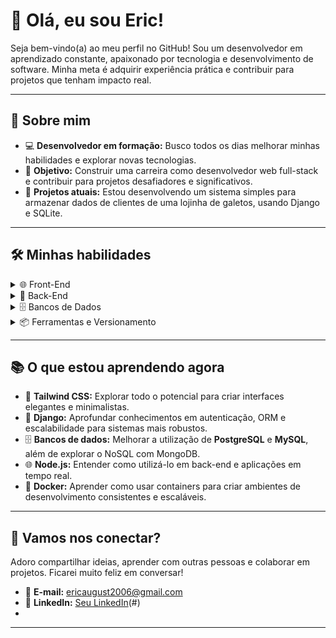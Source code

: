 # 👋 Olá, eu sou Eric!

Seja bem-vindo(a) ao meu perfil no GitHub! Sou um desenvolvedor em aprendizado constante, apaixonado por tecnologia e desenvolvimento de software. Minha meta é adquirir experiência prática e contribuir para projetos que tenham impacto real.

---

## 🚀 Sobre mim

- 💻 **Desenvolvedor em formação:** Busco todos os dias melhorar minhas habilidades e explorar novas tecnologias.
- 🎯 **Objetivo:** Construir uma carreira como desenvolvedor web full-stack e contribuir para projetos desafiadores e significativos.
- 🌱 **Projetos atuais:** Estou desenvolvendo um sistema simples para armazenar dados de clientes de uma lojinha de galetos, usando Django e SQLite.

---

## 🛠️ Minhas habilidades

<details>
<summary>🌐 Front-End</summary>

- **Linguagens:** HTML, CSS, JavaScript.
- **Frameworks:** Tailwind CSS para estilização moderna e responsiva.
- **Práticas:** Criação de layouts acessíveis e funcionais, com foco em responsividade.

</details>

<details>
<summary>🔧 Back-End</summary>

- **Linguagens:** Python, JavaScript (Node.js).
- **Frameworks:** Django (uso frequente para criar APIs e sistemas robustos).
- **APIs:** Desenvolvimento de APIs RESTful.
- **Práticas:** Autenticação, manipulação de dados e lógica de negócios.

</details>

<details>
<summary>🗄️ Bancos de Dados</summary>

- **Relacionais:**
  - **SQLite3:** Uso frequente para projetos menores (como o sistema para armazenar dados de clientes).
  - **PostgreSQL:** Experiência sólida em projetos maiores.
  - **MySQL:** Conhecimento básico.

</details>

<details>
<summary>📦 Ferramentas e Versionamento</summary>

- **Git e GitHub:** Controle de versão e colaboração em projetos.
- **Node.js:** Familiaridade para desenvolvimento de aplicações web e manipulação de back-end.
- 
</details>

---

## 📚 O que estou aprendendo agora

- 🧩 **Tailwind CSS:** Explorar todo o potencial para criar interfaces elegantes e minimalistas.
- 🐍 **Django:** Aprofundar conhecimentos em autenticação, ORM e escalabilidade para sistemas mais robustos.
- 🗄️ **Bancos de dados:** Melhorar a utilização de **PostgreSQL** e **MySQL**, além de explorar o NoSQL com MongoDB.
- 🌐 **Node.js:** Entender como utilizá-lo em back-end e aplicações em tempo real.
- 🐳 **Docker:** Aprender como usar containers para criar ambientes de desenvolvimento consistentes e escaláveis.

---

## 🤝 Vamos nos conectar?

Adoro compartilhar ideias, aprender com outras pessoas e colaborar em projetos. Ficarei muito feliz em conversar!

- 📧 **E-mail:** ericaugust2006@gmail.com
- 💼 **LinkedIn:** [Seu LinkedIn](https://www.linkedin.com/in/ericaugust2006dsvjft/)(#)
- 
---
